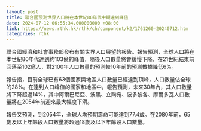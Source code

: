 ```yaml
---
layout: post
title: 聯合國預測世界人口將在本世紀80年代中期達到峰值
date: 2024-07-12 06:55:34.000000000 +08:00
link: https://news.rthk.hk/rthk/ch/component/k2/1761260-20240712.htm
categories: rthk
---
```


聯合國經濟和社會事務部發布有關世界人口展望的報告。報告預測，全球人口將在本世紀80年代達到約103億的峰值，隨後人口數量將會緩慢下降，在21世紀結束前回落至102億人，對2100年人口數量的預測較10年前的預測數據降低6%。

報告指，目前全球已有63個國家與地區人口數量已經達到頂峰，人口數量佔全球的28%。在達到人口峰值的國家和地區中，報告預測，未來30年內，其人口數量將下降超過14%，其中阿爾巴尼亞、波黑、立陶宛、波多黎各、摩爾多瓦人口數量將在2054年前迎來最大幅度下滑。

報告又預測，到2054年，全球人均預期壽命可能達到77.4歲。在2080年前，65歲及以上年齡段人口數量將超過18歲及以下年齡段人口數量。
